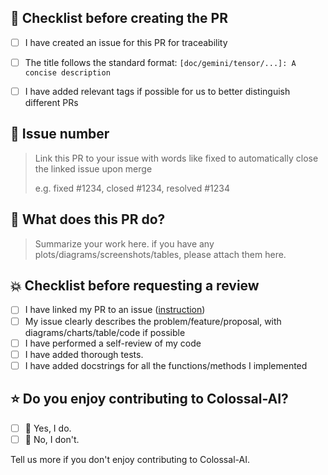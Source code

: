 ## 📌 Checklist before creating the PR

- [ ] I have created an issue for this PR for traceability
- [ ] The title follows the standard format: `[doc/gemini/tensor/...]: A concise description`
- [ ] I have added relevant tags if possible for us to better distinguish different PRs


## 🚨 Issue number

> Link this PR to your issue with words like fixed to automatically close the linked issue upon merge
>
> e.g. fixed #1234, closed #1234, resolved #1234



## 📝 What does this PR do?

> Summarize your work here.
> if you have any plots/diagrams/screenshots/tables, please attach them here.



## 💥 Checklist before requesting a review

- [ ] I have linked my PR to an issue ([instruction](https://docs.github.com/en/issues/tracking-your-work-with-issues/linking-a-pull-request-to-an-issue))
- [ ] My issue clearly describes the problem/feature/proposal, with diagrams/charts/table/code if possible
- [ ] I have performed a self-review of my code
- [ ] I have added thorough tests.
- [ ] I have added docstrings for all the functions/methods I implemented

## ⭐️ Do you enjoy contributing to Colossal-AI?

- [ ] 🌝 Yes, I do.
- [ ] 🌚 No, I don't.

Tell us more if you don't enjoy contributing to Colossal-AI.

